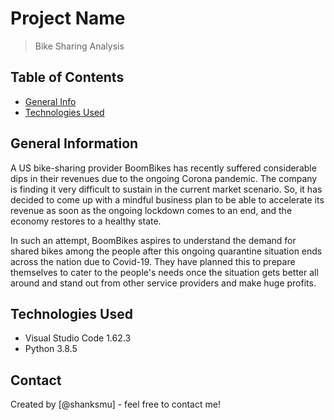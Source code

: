 # Project Name
> Bike Sharing Analysis


## Table of Contents
* [General Info](#general-information)
* [Technologies Used](#technologies-used)

## General Information
A US bike-sharing provider BoomBikes has recently suffered considerable dips in their revenues due to the ongoing Corona pandemic. The company is finding it very difficult to sustain in the current market scenario. So, it has decided to come up with a mindful business plan to be able to accelerate its revenue as soon as the ongoing lockdown comes to an end, and the economy restores to a healthy state. 


In such an attempt, BoomBikes aspires to understand the demand for shared bikes among the people after this ongoing quarantine situation ends across the nation due to Covid-19. They have planned this to prepare themselves to cater to the people's needs once the situation gets better all around and stand out from other service providers and make huge profits.



## Technologies Used
- Visual Studio Code 1.62.3
- Python 3.8.5



## Contact
Created by [@shanksmu] - feel free to contact me!
